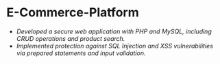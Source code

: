 # E-Commerce-Platform
* <i>Developed a secure web application with PHP and MySQL, including CRUD operations and product search.</i></br>
* <i>Implemented protection against SQL Injection and XSS vulnerabilities via prepared statements and input validation.</i>
